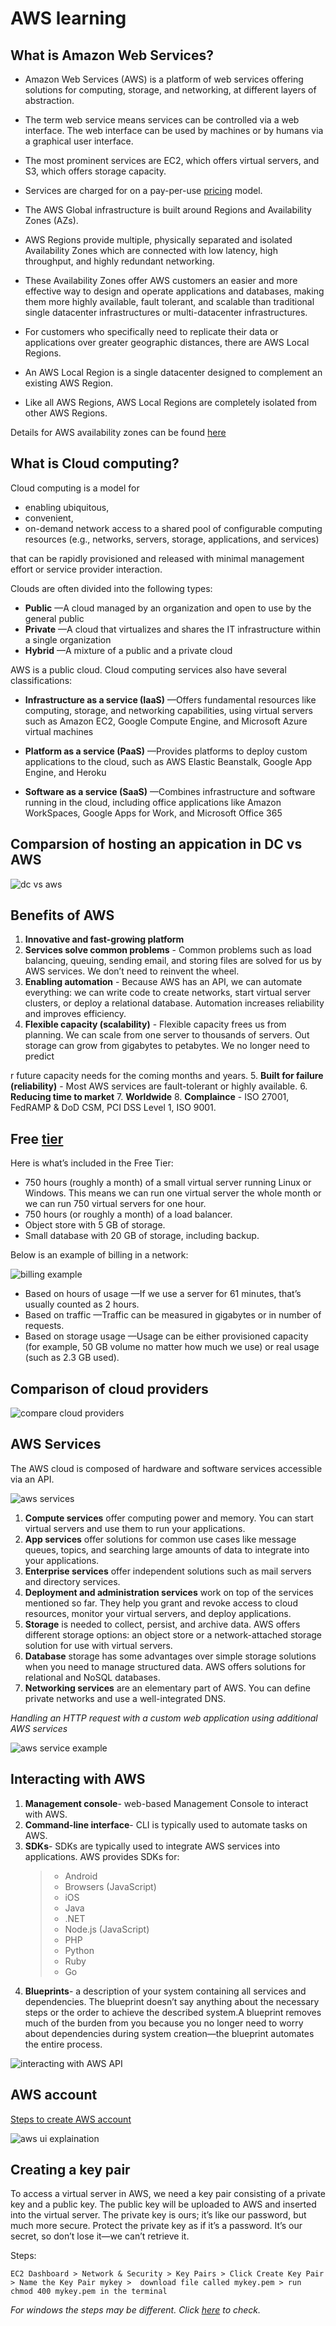 # AWS learning

## What is Amazon Web Services?

* Amazon Web Services (AWS) is a platform of web services offering solutions for computing, storage, and networking, at different layers of abstraction. 
* The term web service means services can be controlled via a web interface. The web interface can be used by machines or by humans via a graphical user interface.
* The most prominent services are EC2, which offers virtual servers, and S3, which offers storage capacity.
* Services are charged for on a pay-per-use [pricing](https://aws.amazon.com/ec2/pricing/on-demand/)   model.

* The AWS Global infrastructure is built around Regions and Availability Zones (AZs). 
* AWS Regions provide multiple, physically separated and isolated Availability Zones which are connected with low latency, high throughput, and highly redundant networking. 
* These Availability Zones offer AWS customers an easier and more effective way to design and operate applications and databases, making them more highly available, fault tolerant, and scalable than traditional single datacenter infrastructures or multi-datacenter infrastructures. 
* For customers who specifically need to replicate their data or applications over greater geographic distances, there are AWS Local Regions.
* An AWS Local Region is a single datacenter designed to complement an existing AWS Region.
* Like all AWS Regions, AWS Local Regions are completely isolated from other AWS Regions. 

Details for AWS availability zones can be found [here](https://aws.amazon.com/about-aws/global-infrastructure/)


## What is Cloud computing?

Cloud computing is a model for 

* enabling ubiquitous, 
* convenient, 
* on-demand network access to a shared pool of configurable computing resources (e.g., networks, servers, storage, applications, and services) 

that can be rapidly provisioned and released with minimal management effort or service provider interaction.

Clouds are often divided into the following types:

* **Public** —A cloud managed by an organization and open to use by the general public
* **Private** —A cloud that virtualizes and shares the IT infrastructure within a single organization
* **Hybrid** —A mixture of a public and a private cloud

AWS is a public cloud. Cloud computing services also have several classifications:

* **Infrastructure as a service (IaaS)** —Offers fundamental resources like computing, storage, and networking capabilities, using virtual servers such as Amazon EC2, Google Compute Engine, and Microsoft Azure virtual machines

* **Platform as a service (PaaS)** —Provides platforms to deploy custom applications to the cloud, such as AWS Elastic Beanstalk, Google App Engine, and Heroku

* **Software as a service (SaaS)** —Combines infrastructure and software running in the cloud, including office applications like Amazon WorkSpaces, Google Apps for Work, and Microsoft Office 365

## Comparsion of hosting an appication in DC vs AWS

![dc vs aws](img/aws_dc_comparison.jpeg)

## Benefits of AWS

1. **Innovative and fast-growing platform** 
2. **Services solve common problems** -  Common problems such as load balancing, queuing, sending email, and storing files are solved for us by AWS services. We don’t need to reinvent the wheel. 
3. **Enabling automation** - Because AWS has an API, we can automate everything: we can write code to create networks, start virtual server clusters, or deploy a relational database. Automation increases reliability and improves efficiency.
4. **Flexible capacity (scalability)** - Flexible capacity frees us from planning. We can scale from one server to thousands of servers. Out storage can grow from gigabytes to petabytes. We no longer need to predict 



r future capacity needs for the coming months and years.
5. **Built for failure (reliability)** - Most AWS services are fault-tolerant or highly available. 
6. **Reducing time to market**
7. **Worldwide**
8. **Complaince** - ISO 27001, FedRAMP & DoD CSM, PCI DSS Level 1, ISO 9001.

## Free [tier](http://aws.amazon.com/free)

Here is what’s included in the Free Tier:

* 750 hours (roughly a month) of a small virtual server running Linux or Windows. This means we can run one virtual server the whole month or we can run 750 virtual servers for one hour.
* 750 hours (or roughly a month) of a load balancer.
* Object store with 5 GB of storage.
* Small database with 20 GB of storage, including backup.

Below is an example of billing in a network:

![billing example](img/billing_method.jpeg)

* Based on hours of usage —If we use a server for 61 minutes, that’s usually counted as 2 hours.
* Based on traffic —Traffic can be measured in gigabytes or in number of requests.
* Based on storage usage —Usage can be either provisioned capacity (for example, 50 GB volume no matter how much we use) or real usage (such as 2.3 GB used).

## Comparison of cloud providers

![compare cloud providers](img/comparison_cloud_providers.jpeg)

## AWS Services

The AWS cloud is composed of hardware and software services accessible via an API.

![aws services](img/aws_services.jpeg)

1. **Compute services** offer computing power and memory. You can start virtual servers and use them to run your applications.
2. **App services** offer solutions for common use cases like message queues, topics, and searching large amounts of data to integrate into your applications.
3. **Enterprise services** offer independent solutions such as mail servers and directory services.
4. **Deployment and administration services** work on top of the services mentioned so far. They help you grant and revoke access to cloud resources, monitor your virtual servers, and deploy applications.
5. **Storage** is needed to collect, persist, and archive data. AWS offers different storage options: an object store or a network-attached storage solution for use with virtual servers.
6. **Database** storage has some advantages over simple storage solutions when you need to manage structured data. AWS offers solutions for relational and NoSQL databases.
7. **Networking services** are an elementary part of AWS. You can define private networks and use a well-integrated DNS.

_Handling an HTTP request with a custom web application using additional AWS services_

![aws service example](img/aws_service_example.jpeg)

## Interacting with AWS

1. **Management console**- web-based Management Console to interact with AWS.
2. **Command-line interface**- CLI is typically used to automate tasks on AWS.
3. **SDKs**- SDKs are typically used to integrate AWS services into applications. AWS provides SDKs for:
    > - Android
    > - Browsers (JavaScript)
    > - iOS
    > - Java
    > - .NET
    > - Node.js (JavaScript)
    > - PHP
    > - Python
    > - Ruby
    > - Go
4. **Blueprints**- a description of your system containing all services and dependencies. The blueprint doesn’t say anything about the necessary steps or the order to achieve the described system.A blueprint removes much of the burden from you because you no longer need to worry about dependencies during system creation—the blueprint automates the entire process. 

![interacting with AWS API](img/interacting_with_aws_api.jpeg)

## AWS account

[Steps to create AWS account](https://docs.aws.amazon.com/AmazonSimpleDB/latest/DeveloperGuide/AboutAWSAccounts.html)

![aws ui explaination](img/aws_mgmt_ui_exp.jpeg)

## Creating a key pair

To access a virtual server in AWS, we need a key pair consisting of a private key and a public key. The public key will be uploaded to AWS and inserted into the virtual server. The private key is ours; it’s like our password, but much more secure. Protect the private key as if it’s a password. It’s our secret, so don’t lose it—we can’t retrieve it.

Steps:

```
EC2 Dashboard > Network & Security > Key Pairs > Click Create Key Pair > Name the Key Pair mykey >  download file called mykey.pem > run chmod 400 mykey.pem in the terminal

```
_For windows the steps may be different. Click [here](https://docs.aws.amazon.com/AWSEC2/latest/WindowsGuide/ec2-key-pairs.html) to check._


